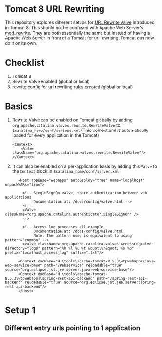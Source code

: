 # Tomcat 8 URL Rewriting

This repository explores different setups for [URL Rewrite Valve](https://tomcat.apache.org/tomcat-8.0-doc/rewrite.html) introduced in Tomcat 8. This should not be confused with Apache Web Server's [mod_rewrite](https://httpd.apache.org/docs/current/mod/mod_rewrite.html). They are both essentially the same but instead of having a Apache Web Server in front of a Tomcat for url rewriting, Tomcat can now do it on its own.

# Checklist

1. Tomcat 8
2. Rewrite Valve enabled (global or local)
3. rewrite.config for url rewriting rules created (global or local)

# Basics

1. Rewrite Valve can be enabled on Tomcat globally by adding `org.apache.catalina.valves.rewrite.RewriteValve` to `$catalina_home/conf/context.xml` (This context.xml is automatically loaded for every application in the Tomcat)

   ```
   <Context>
       <Valve className="org.apache.catalina.valves.rewrite.RewriteValve"/>
   </Context>
   ```

2. It can also be enabled on a per-application basis by adding this `Valve` to the `Context` block in `$catalina_home/conf/server.xml`

```
      <Host appBase="webapps" autoDeploy="true" name="localhost" unpackWARs="true">

        <!-- SingleSignOn valve, share authentication between web applications
             Documentation at: /docs/config/valve.html -->
        <!--
        <Valve className="org.apache.catalina.authenticator.SingleSignOn" />
        -->

        <!-- Access log processes all example.
             Documentation at: /docs/config/valve.html
             Note: The pattern used is equivalent to using pattern="common" -->
        <Valve className="org.apache.catalina.valves.AccessLogValve" directory="logs" pattern="%h %l %u %t &quot;%r&quot; %s %b" prefix="localhost_access_log" suffix=".txt"/>

      <Context docBase="H:\tools\apache-tomcat-8.5.3\wtpwebapps\java-web-service-base" path="/Webservice" reloadable="true" source="org.eclipse.jst.jee.server:java-web-service-base"/>
      <Context docBase="H:\tools\apache-tomcat-8.5.3\wtpwebapps\spring-rest-api-backend" path="/spring-rest-api-backend" reloadable="true" source="org.eclipse.jst.jee.server:spring-rest-api-backend"/>
      </Host>
```

# Setup 1

## Different entry urls pointing to 1 application

```

```
